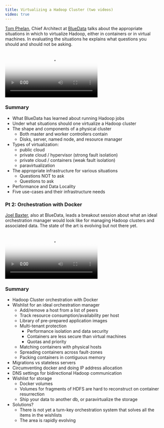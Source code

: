```yaml
---
title: Virtualizing a Hadoop Cluster (two videos)
video: true
---
```


[Tom Phelan](http://joelburget.com/), Chief Architect at
[BlueData](https://www.linkedin.com/pub/tom-phelan/0/749/61b) talks
about the appropriate situations in which to virtualize Hadoop,
either in containers or in virtual machines. In evaluating the
situations he explains what questions you should and should not be
asking.

<div class="flowplayer" data-embed="false">
  <video src="http://player.vimeo.com/external/117907449.hd.mp4?s=de0ba4566372c0f6ae14d8bb51f50497"
         poster="https://i.vimeocdn.com/video/504771461.png?mw=700"
  ></video>
</div>

### Summary

* What BlueData has learned about running Hadoop jobs
* Under what situations should one virtualize a Hadoop cluster
* The shape and components of a physical cluster
    * Both master and worker controllers contain
    * Disks, server, named node, and resource manager
* Types of virtualization:
    * public cloud
    * private cloud / hypervisor (strong fault isolation)
    * private cloud / containers (weak fault isolation)
    * paravirtualization
* The appropriate infrastructure for various situations
    * Questions NOT to ask
    * Questions to ask
* Performance and Data Locality
* Five use-cases and their infrastructure needs

### Pt 2: Orchestration with Docker

[Joel Baxter](https://twitter.com/joel_k_baxter), also at BlueData,
leads a breakout session about what an ideal orchestration manager
would look like for managing Hadoop clusters and associated data.
The state of the art is evolving but not there yet.

<div class="flowplayer" data-embed="false">
  <video src="http://player.vimeo.com/external/118047022.hd.mp4?s=91cfdf09dcdfcc374d31c69c3008ce3a"
         poster="https://i.vimeocdn.com/video/504974721.png?mw=700"
  ></video>
</div>

### Summary

* Hadoop Cluster orchestration with Docker
* Wishlist for an ideal orchestration manager
    * Add/remove a host from a list of peers
    * Track resource consumption/availability per host
    * Library of pre-prepared application images
    * Multi-tenant protection
        * Performance isolation and data security
        * Containers are less secure than virtual machines
        * Quotas and priority
    * Matching containers with physical hosts
    * Spreading containers across fault-zones
    * Packing containers in contiguous memory
* Migrations vs stateless servers
* Circumventing docker and doing IP address allocation
* DNS settings for bidirectional Hadoop communication
* Wishlist for storage
    * Docker volumes
    * Volumes for fragments of HDFS are hard to reconstruct on container resurrection
    * Ship your data to another db, or paravirtualize the storage
* Solutions?
    * There is not yet a turn-key orchestration system that solves all the items in the wishlists
    * The area is rapidly evolving
